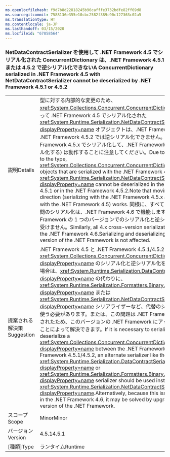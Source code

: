 ```yaml
---
ms.openlocfilehash: f9d7b8d22818245b96cafffe3732bdfe82ff69d8
ms.sourcegitcommit: 7588136e355e10cbc2582f389c90c127363c02a5
ms.translationtype: HT
ms.contentlocale: ja-JP
ms.lasthandoff: 03/15/2020
ms.locfileid: "67858564"
---
```

### <a name="a-concurrentdictionary-serialized-in-net-framework-45-with-netdatacontractserializer-cannot-be-deserialized-by-net-framework-451-or-452"></a><span data-ttu-id="0c251-101">NetDataContractSerializer を使用して .NET Framework 4.5 でシリアル化された ConcurrentDictionary は、.NET Framework 4.5.1 または 4.5.2 で逆シリアル化できない</span><span class="sxs-lookup"><span data-stu-id="0c251-101">A ConcurrentDictionary serialized in .NET Framework 4.5 with NetDataContractSerializer cannot be deserialized by .NET Framework 4.5.1 or 4.5.2</span></span>

|   |   |
|---|---|
|<span data-ttu-id="0c251-102">説明</span><span class="sxs-lookup"><span data-stu-id="0c251-102">Details</span></span>|<span data-ttu-id="0c251-103">型に対する内部的な変更のため、<xref:System.Collections.Concurrent.ConcurrentDictionary%602> を使って .NET Framework 4.5 でシリアル化された <xref:System.Runtime.Serialization.NetDataContractSerializer?displayProperty=name> オブジェクトは、.NET Framework 4.5.1 または .NET Framework 4.5.2 では逆シリアル化できません。反対の方向 (.NET Framework 4.5.x でシリアル化して、.NET Framework 4.5 で逆シリアル化する) は動作することに注意してください。</span><span class="sxs-lookup"><span data-stu-id="0c251-103">Due to internal changes to the type, <xref:System.Collections.Concurrent.ConcurrentDictionary%602> objects that are serialized with the .NET Framework 4.5 using the <xref:System.Runtime.Serialization.NetDataContractSerializer?displayProperty=name> cannot be deserialized in the .NET Framework 4.5.1 or in the .NET Framework 4.5.2.Note that moving in the other direction (serializing with the .NET Framework 4.5.x and deserializing with the .NET Framework 4.5) works.</span></span> <span data-ttu-id="0c251-104">同様に、すべての 4.x バージョン間のシリアル化は、.NET Framework 4.6 で機能します。 .NET Framework の 1 つのバージョンでのシリアル化と逆シリアル化は影響を受けません。</span><span class="sxs-lookup"><span data-stu-id="0c251-104">Similarly, all 4.x cross-version serialization works with the .NET Framework 4.6.Serializing and deserializing with a single version of the .NET Framework is not affected.</span></span>|
|<span data-ttu-id="0c251-105">提案される解決策</span><span class="sxs-lookup"><span data-stu-id="0c251-105">Suggestion</span></span>|<span data-ttu-id="0c251-106">.NET Framework 4.5 と .NET Framework 4.5.1/4.5.2 の間で <xref:System.Collections.Concurrent.ConcurrentDictionary%602?displayProperty=name> のシリアル化と逆シリアル化を行う必要がある場合は、<xref:System.Runtime.Serialization.DataContractSerializer?displayProperty=name> の代わりに、<xref:System.Runtime.Serialization.Formatters.Binary.BinaryFormatter?displayProperty=name> または <xref:System.Runtime.Serialization.NetDataContractSerializer?displayProperty=name> シリアライザーなど、代替のシリアライザーを使う必要があります。または、この問題は .NET Framework 4.6 で修正されたため、このバージョンの .NET Framework にアップグレードすることによって解決できます。</span><span class="sxs-lookup"><span data-stu-id="0c251-106">If it is necessary to serialize and deserialize a <xref:System.Collections.Concurrent.ConcurrentDictionary%602?displayProperty=name> between the .NET Framework 4.5 and .NET Framework 4.5.1/4.5.2, an alternate serializer like the <xref:System.Runtime.Serialization.DataContractSerializer?displayProperty=name> or <xref:System.Runtime.Serialization.Formatters.Binary.BinaryFormatter?displayProperty=name> serializer should be used instead of the <xref:System.Runtime.Serialization.NetDataContractSerializer?displayProperty=name>.Alternatively, because this issue is addressed in the .NET Framework 4.6, it may be solved by upgrading to that version of the .NET Framework.</span></span>|
|<span data-ttu-id="0c251-107">スコープ</span><span class="sxs-lookup"><span data-stu-id="0c251-107">Scope</span></span>|<span data-ttu-id="0c251-108">Minor</span><span class="sxs-lookup"><span data-stu-id="0c251-108">Minor</span></span>|
|<span data-ttu-id="0c251-109">バージョン</span><span class="sxs-lookup"><span data-stu-id="0c251-109">Version</span></span>|<span data-ttu-id="0c251-110">4.5.1</span><span class="sxs-lookup"><span data-stu-id="0c251-110">4.5.1</span></span>|
|<span data-ttu-id="0c251-111">[種類]</span><span class="sxs-lookup"><span data-stu-id="0c251-111">Type</span></span>|<span data-ttu-id="0c251-112">ランタイム</span><span class="sxs-lookup"><span data-stu-id="0c251-112">Runtime</span></span>|

